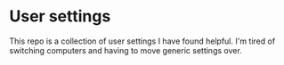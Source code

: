 # User settings

This repo is a collection of user settings I have found helpful. I'm tired of switching computers and having to move generic settings over.